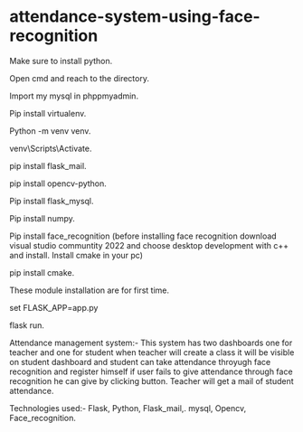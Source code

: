 # attendance-system-using-face-recognition
Make sure to install python.

Open cmd and reach to the directory.

Import my mysql in phppmyadmin.

Pip install virtualenv.

Python -m venv venv.

venv\Scripts\Activate.

pip install flask_mail.

pip install opencv-python.

Pip install flask_mysql.

Pip install numpy.

Pip install face_recognition (before installing face recognition download visual studio communtity 2022 and choose desktop development with c++ and install. Install cmake in your pc)

pip install cmake.

These module installation are for first time.

set FLASK_APP=app.py

flask run.

Attendance management system:- This system has two dashboards one for teacher and one for student when teacher will create a class it will be visible on student dashboard and student can take attendance throyugh face recognition and register himself if user fails to give attendance through face recognition he can give by clicking button. Teacher will get a mail of student attendance.

Technologies used:- Flask, Python, Flask_mail,. mysql, Opencv, Face_recognition.
